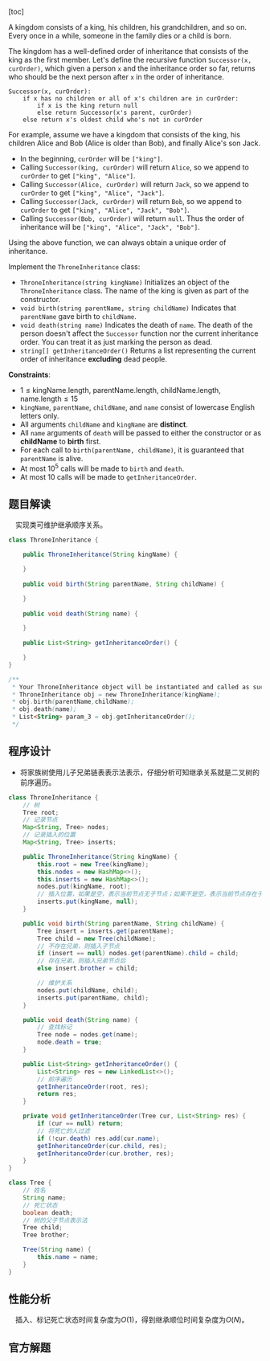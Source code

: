 [toc]

A kingdom consists of a king, his children, his grandchildren, and so on. Every once in a while, someone in the family dies or a child is born.

The kingdom has a well-defined order of inheritance that consists of the king as the first member. Let's define the recursive function `Successor(x, curOrder)`, which given a person `x` and the inheritance order so far, returns who should be the next person after `x` in the order of inheritance.

```
Successor(x, curOrder):
    if x has no children or all of x's children are in curOrder:
        if x is the king return null
        else return Successor(x's parent, curOrder)
    else return x's oldest child who's not in curOrder
```

For example, assume we have a kingdom that consists of the king, his children Alice and Bob (Alice is older than Bob), and finally Alice's son Jack.

* In the beginning, `curOrder` will be `["king"]`.
* Calling `Successor(king, curOrder)` will return `Alice`, so we append to `curOrder` to get `["king", "Alice"]`.
* Calling `Successor(Alice, curOrder)` will return `Jack`, so we append to `curOrder` to get `["king", "Alice", "Jack"]`.
* Calling `Successor(Jack, curOrder)` will return `Bob`, so we append to `curOrder` to get `["king", "Alice", "Jack", "Bob"]`.
* Calling `Successor(Bob, curOrder)` will return `null`. Thus the order of inheritance will be `["king", "Alice", "Jack", "Bob"]`.

Using the above function, we can always obtain a unique order of inheritance.

Implement the `ThroneInheritance` class:

* `ThroneInheritance(string kingName)` Initializes an object of the `ThroneInheritance` class. The name of the king is given as part of the constructor.
* `void birth(string parentName, string childName)` Indicates that `parentName` gave birth to `childName`.
* `void death(string name)` Indicates the death of `name`. The death of the person doesn't affect the `Successor` function nor the current inheritance order. You can treat it as just marking the person as dead.
* `string[] getInheritanceOrder()` Returns a list representing the current order of inheritance **excluding** dead people.



**Constraints**:

* $1 \le \text{kingName.length, parentName.length, childName.length, name.length} \le 15$
* `kingName`, `parentName`, `childName`, and `name` consist of lowercase English letters only.
* All arguments `childName` and `kingName` are **distinct**.
* All `name` arguments of `death` will be passed to either the constructor or as **childName** to **birth** first.
* For each call to `birth(parentName, childName)`, it is guaranteed that `parentName` is alive.
* At most $10^5$ calls will be made to `birth` and `death`.
* At most $10$ calls will be made to `getInheritanceOrder`.



## 题目解读

&emsp;实现类可维护继承顺序关系。

```java
class ThroneInheritance {

    public ThroneInheritance(String kingName) {

    }
    
    public void birth(String parentName, String childName) {

    }
    
    public void death(String name) {

    }
    
    public List<String> getInheritanceOrder() {

    }
}

/**
 * Your ThroneInheritance object will be instantiated and called as such:
 * ThroneInheritance obj = new ThroneInheritance(kingName);
 * obj.birth(parentName,childName);
 * obj.death(name);
 * List<String> param_3 = obj.getInheritanceOrder();
 */
```

## 程序设计

* 将家族树使用儿子兄弟链表表示法表示，仔细分析可知继承关系就是二叉树的前序遍历。

```java
class ThroneInheritance {
    // 树
    Tree root;
    // 记录节点
    Map<String, Tree> nodes;
    // 记录插入的位置
    Map<String, Tree> inserts;

    public ThroneInheritance(String kingName) {
        this.root = new Tree(kingName);
        this.nodes = new HashMap<>();
        this.inserts = new HashMap<>();
        nodes.put(kingName, root);
        // 插入位置，如果是空，表示当前节点无子节点；如果不是空，表示当前节点存在子节点，字典纸就是兄弟节点
        inserts.put(kingName, null);
    }

    public void birth(String parentName, String childName) {
        Tree insert = inserts.get(parentName);
        Tree child = new Tree(childName);
        // 不存在兄弟，则插入子节点
        if (insert == null) nodes.get(parentName).child = child;
        // 存在兄弟，则插入兄弟节点后
        else insert.brother = child;

        // 维护关系
        nodes.put(childName, child);
        inserts.put(parentName, child);
    }

    public void death(String name) {
        // 查找标记
        Tree node = nodes.get(name);
        node.death = true;
    }

    public List<String> getInheritanceOrder() {
        List<String> res = new LinkedList<>();
        // 前序遍历
        getInheritanceOrder(root, res);
        return res;
    }

    private void getInheritanceOrder(Tree cur, List<String> res) {
        if (cur == null) return;
        // 将死亡的人过滤
        if (!cur.death) res.add(cur.name);
        getInheritanceOrder(cur.child, res);
        getInheritanceOrder(cur.brother, res);
    }
}

class Tree {
    // 姓名
    String name;
    // 死亡状态
    boolean death;
    // 树的父子节点表示法
    Tree child;
    Tree brother;

    Tree(String name) {
        this.name = name;
    }
}
```

## 性能分析

&emsp;插入、标记死亡状态时间复杂度为$O(1)$，得到继承顺位时间复杂度为$O(N)$。



## 官方解题

&emsp;